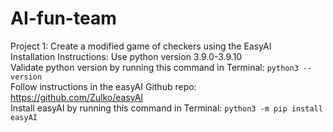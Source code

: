 # AI-fun-team
Project 1:
Create a modified game of checkers using the EasyAI \
Installation Instructions:
Use python version 3.9.0-3.9.10 \
Validate python version by running this command in Terminal:
```python3 --version``` \
Follow instructions in the easyAI Github repo: https://github.com/Zulko/easyAI \
Install easyAI by running this command in Terminal:
```python3 -m pip install easyAI```


